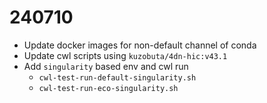 # 240710
- Update docker images for non-default channel of conda
- Update cwl scripts using `kuzobuta/4dn-hic:v43.1`
- Add `singularity` based env and cwl run
  - `cwl-test-run-default-singularity.sh`
  - `cwl-test-run-eco-singularity.sh`  

